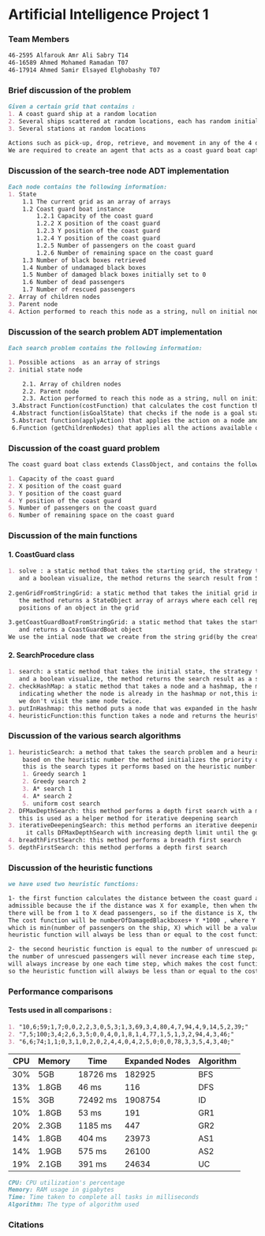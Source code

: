 # Artificial Intelligence Project 1

### Team Members
```md
46-2595 Alfarouk Amr Ali Sabry T14
46-16589 Ahmed Mohamed Ramadan T07
46-17914 Ahmed Samir Elsayed Elghobashy T07
```
### Brief discussion of the problem
```md
Given a certain grid that contains :
1. A coast guard ship at a random location
2. Several ships scattered at random locations, each has random initial passenger numbers from 1 to 100
3. Several stations at random locations

Actions such as pick-up, drop, retrieve, and movement in any of the 4 directions.
We are required to create an agent that acts as a coast guard boat captain using several search procedures.
```

### Discussion of the search-tree node ADT implementation
```md
Each node contains the following information:
1. State
    1.1 The current grid as an array of arrays
    1.2 Coast guard boat instance
        1.2.1 Capacity of the coast guard
        1.2.2 X position of the coast guard
        1.2.3 Y position of the coast guard
        1.2.4 Y position of the coast guard
        1.2.5 Number of passengers on the coast guard
        1.2.6 Number of remaining space on the coast guard
    1.3 Number of black boxes retrieved
    1.4 Number of undamaged black boxes
    1.5 Number of damaged black boxes initially set to 0
    1.6 Number of dead passengers
    1.7 Number of rescued passengers
2. Array of children nodes
3. Parent node
4. Action performed to reach this node as a string, null on initial node
```

### Discussion of the search problem ADT implementation
```md
Each search problem contains the following information:

1. Possible actions  as an array of strings
2. initial state node

    2.1. Array of children nodes
    2.2. Parent node
    2.3. Action performed to reach this node as a string, null on initial node
 3.Abstract Function(costFunction) that calculates the cost function that have to be overriden by the search problem implementing it.
 4.Abstract function(isGoalState) that checks if the node is a goal state node.
 5.Abstract function(applyAction) that applies the action on a node and returns the node that resulted from the action with the original node as a parent.
 6.Function (getChildrenNodes) that applies all the actions available on a node and returns them in an arrayList.
```

### Discussion of the coast guard problem
```md
The coast guard boat class extends ClassObject, and contains the following information:

1. Capacity of the coast guard
2. X position of the coast guard
3. Y position of the coast guard
4. Y position of the coast guard
5. Number of passengers on the coast guard
6. Number of remaining space on the coast guard
```

### Discussion of the main functions
#### 1. CoastGuard class
```md
1. solve : a static method that takes the starting grid, the strategy to use,
   and a boolean visualize, the method returns the search result from SearchProcedure.search() method
   
2.genGridFromStringGrid: a static method that takes the initial grid in string format,
   the method returns a StateObject array of arrays where each cell represents the 
   positions of an object in the grid
   
3.getCoastGuardBoatFromStringGrid: a static method that takes the starting grid as an input,
   and returns a CoastGuardBoat object
We use the intial node that we create from the string grid(by the creating the boat and the state ) to create an instance of the coastguard and pass it to the searchProcedure search method with the strategy.


```
#### 2. SearchProcedure class
```md
1. search: a static method that takes the initial state, the strategy to use,
   and a boolean visualize, the method returns the search result as a string
2. checkHashMap: a static method that takes a node and a hashmap, the method returns a boolean
   indicating whether the node is already in the hashmap or not,this is used to avoid cycles and make sure that the search is optimal and that 
   we don't visit the same node twice.
3. putInHashmap: this method puts a node that was expanded in the hashmap in order for it to not be expanded again
4. heuristicFunction:this function takes a node and returns the heuristic value of the node.
```

### Discussion of the various search algorithms
```md
1. heuristicSearch: a method that takes the search problem and a heuristic number, the method perform the search using a priority queue, and
    based on the heuristic number the method initializes the priority queue with the appropriate comparator that implements the heuristic,
    this is the search types it performs based on the heuristic number:
    1. Greedy search 1
    2. Greedy search 2
    3. A* search 1
    4. A* search 2
    5. uniform cost search
2. DFMaxDepthSearch: this method performs a depth first search with a maximum depth limit, 
   this is used as a helper method for iterative deepening search
3. iterativeDeepeningSearch: this method performs an iterative deepening search,
     it calls DFMaxDepthSearch with increasing depth limit until the goal is found
4. breadthFirstSearch: this method performs a breadth first search
5. depthFirstSearch: this method performs a depth first search

```

### Discussion of the heuristic functions
```md
we have used two heuristic functions:

1- the first function calculates the distance between the coast guard and the nearest ship that is not wrecked, this is
admissible because the if the distance was X for example, then when the coast guard moves to the ship, 
there will be from 1 to X dead passengers, so if the distance is X, then the heuristic value will be X ,
The cost function will be numberOfDamagedBlackboxes+ Y *1000 , where Y is the number of dead passengers
which is min(number of passengers on the ship, X) which will be a value from 1 to X, so the 
heuristic function will always be less than or equal to the cost function, so the heuristic function is admissible.

2- the second heuristic function is equal to the number of unrescued passengers, this is admissible because
the number of unrescued passengers will never increase each time step, while the number of dead passengers
will always increase by one each time step, which makes the cost function increase by 1000 each step,
so the heuristic function will always be less than or equal to the cost function, so the heuristic function is admissible.
```

### Performance comparisons
#### Tests used in all comparisons :
```md
1. "10,6;59;1,7;0,0,2,2,3,0,5,3;1,3,69,3,4,80,4,7,94,4,9,14,5,2,39;"
2. "7,5;100;3,4;2,6,3,5;0,0,4,0,1,8,1,4,77,1,5,1,3,2,94,4,3,46;"
3. "6,6;74;1,1;0,3,1,0,2,0,2,4,4,0,4,2,5,0;0,0,78,3,3,5,4,3,40;"
```

| CPU | Memory | Time     | Expanded Nodes | Algorithm |
|-----|--------|----------|----------------|-----------|
| 30% | 5GB    | 18726 ms |     182925     | BFS       |
| 13% | 1.8GB  | 46 ms    |      116       | DFS       |
| 15% | 3GB    | 72492 ms |     1908754    | ID        |
| 10% | 1.8GB  | 53 ms    |     191        | GR1       |
| 20% | 2.3GB  | 1185 ms  |      447       | GR2       |
| 14% | 1.8GB  | 404 ms   |     23973      | AS1       |
| 14% | 1.9GB  | 575 ms   |     26100      | AS2       |
| 19% | 2.1GB  | 391 ms   |     24634     | UC        |

```md
CPU: CPU utilization's percentage
Memory: RAM usage in gigabytes
Time: Time taken to complete all tasks in milliseconds
Algorithm: The type of algorithm used
```
### Citations
```md

```
